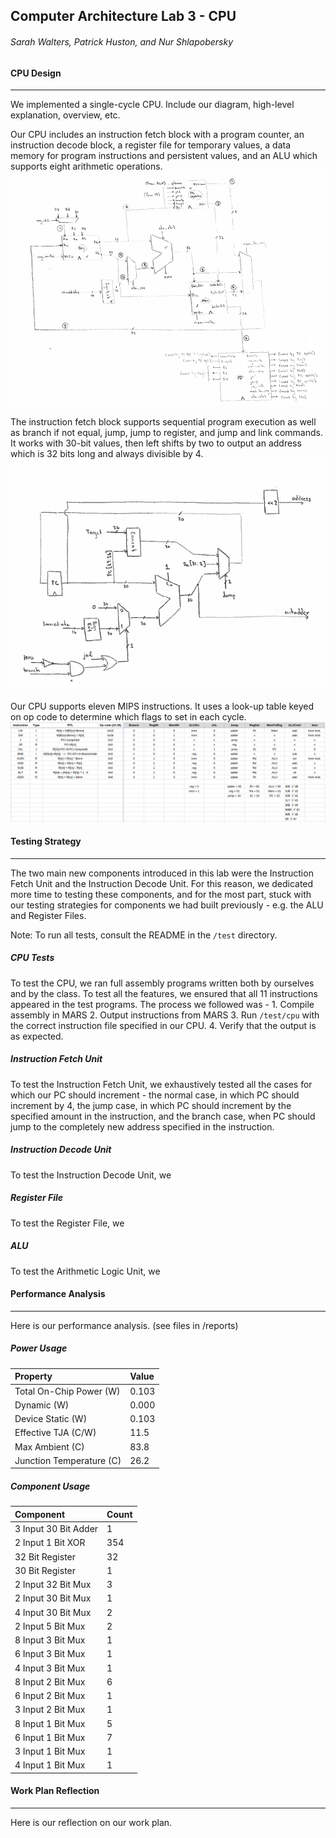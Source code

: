 ## Computer Architecture Lab 3 - CPU
###### Sarah Walters, Patrick Huston, and Nur Shlapobersky

#### CPU Design
------
We implemented a single-cycle CPU. Include our diagram, high-level explanation, overview, etc.

Our CPU includes an instruction fetch block with a program counter, an instruction decode block, a register file for temporary values, a data memory for program instructions and persistent values, and an ALU which supports eight arithmetic operations.
![Single-Cycle CPU Block Diagram](/img/cpu.png "Single-Cycle CPU Block Diagram")

The instruction fetch block supports sequential program execution as well as branch if not equal, jump, jump to register, and jump and link commands. It works with 30-bit values, then left shifts by two to output an address which is 32 bits long and always divisible by 4.
![Instruction Fetch Block Diagram](/img/instr_fetch.png "Instruction Fetch Block Diagram")

Our CPU supports eleven MIPS instructions. It uses a look-up table keyed on op code to determine which flags to set in each cycle.
![Instruction Fetch Block Diagram](/img/instr_decode.png "Instruction Fetch Block Diagram")

#### Testing Strategy
------
The two main new components introduced in this lab were the Instruction Fetch Unit and the Instruction Decode Unit. For this reason, we dedicated more time to testing these components, and for the most part, stuck with our testing strategies for components we had built previously - e.g. the ALU and Register Files.

Note: To run all tests, consult the README in the `/test` directory.

##### CPU Tests
To test the CPU, we ran full assembly programs written both by ourselves and by the class. To test all the features, we ensured that all 11 instructions appeared in the test programs. The process we followed was - 1. Compile assembly in MARS 2. Output instructions from MARS 3. Run `/test/cpu` with the correct instruction file specified in our CPU. 4. Verify that the output is as expected.

##### Instruction Fetch Unit
To test the Instruction Fetch Unit, we exhaustively tested all the cases for which our PC should increment - the normal case, in which PC should increment by 4, the jump case, in which PC should increment by the specified amount in the instruction, and the branch case, when PC should jump to the completely new address specified in the instruction.

##### Instruction Decode Unit
To test the Instruction Decode Unit, we

##### Register File
To test the Register File, we

##### ALU
To test the Arithmetic Logic Unit, we 


#### Performance Analysis
------
Here is our performance analysis. (see files in /reports)

##### Power Usage

| Property                 | Value  |
|:-------------------------|:-------|
| Total On-Chip Power (W)  | 0.103  |
| Dynamic (W)              | 0.000  |
| Device Static (W)        | 0.103  |
| Effective TJA (C/W)      | 11.5   |
| Max Ambient (C)          | 83.8   |
| Junction Temperature (C) | 26.2   |

##### Component Usage

| Component             | Count |
|:----------------------|:------|
| 3 Input 30 Bit Adder  | 1     |
| 2 Input 1 Bit XOR     | 354   |
| 32 Bit Register       | 32    |
| 30 Bit Register       | 1     |
| 2 Input 32 Bit Mux    | 3     |
| 2 Input 30 Bit Mux    | 1     |
| 4 Input 30 Bit Mux    | 2     |
| 2 Input 5 Bit Mux     | 2     |
| 8 Input 3 Bit Mux     | 1     |
| 6 Input 3 Bit Mux     | 1     |
| 4 Input 3 Bit Mux     | 1     |
| 8 Input 2 Bit Mux     | 6     |
| 6 Input 2 Bit Mux     | 1     |
| 3 Input 2 Bit Mux     | 1     |
| 8 Input 1 Bit Mux     | 5     |
| 6 Input 1 Bit Mux     | 7     |
| 3 Input 1 Bit Mux     | 1     |
| 4 Input 1 Bit Mux     | 1     |

#### Work Plan Reflection
------
Here is our reflection on our work plan.
